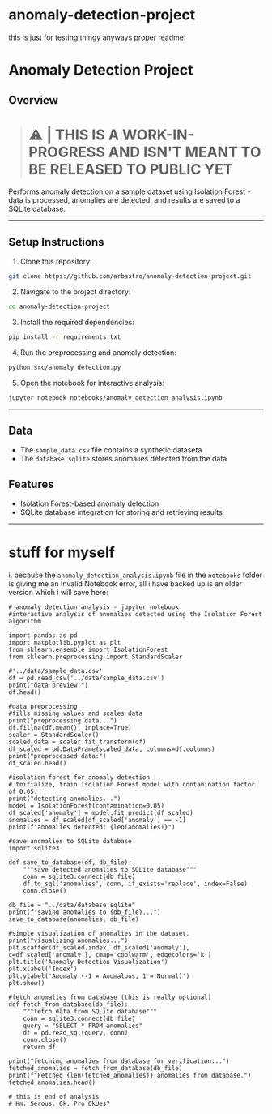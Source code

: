 # anomaly-detection-project
this is just for testing thingy
anyways proper readme:
# Anomaly Detection Project

## Overview
># ⚠️ | THIS IS A WORK-IN-PROGRESS AND ISN'T MEANT TO BE RELEASED TO PUBLIC YET
Performs anomaly detection on a sample dataset using Isolation Forest - data is processed, anomalies are detected, and results are saved to a SQLite database.

---
## Setup Instructions

1. Clone this repository:
```bash
git clone https://github.com/arbastro/anomaly-detection-project.git
```

2. Navigate to the project directory:
```bash
cd anomaly-detection-project
```

3. Install the required dependencies:
```bash
pip install -r requirements.txt
```

4. Run the preprocessing and anomaly detection:
```bash
python src/anomaly_detection.py
```

5. Open the notebook for interactive analysis:
```bash
jupyter notebook notebooks/anomaly_detection_analysis.ipynb
```
----
## Data
- The `sample_data.csv` file contains a synthetic dataseta
- The `database.sqlite` stores anomalies detected from the data

## Features
- Isolation Forest-based anomaly detection
- SQLite database integration for storing and retrieving results
---

# stuff for myself
i. because the `anomaly_detection_analysis.ipynb` file in the `notebooks` folder is giving me an Invalid Notebook error, all i have backed up is an older version which i will save here:

```ipynb
# anomaly detection analysis - jupyter notebook
#interactive analysis of anomalies detected using the Isolation Forest algorithm

import pandas as pd
import matplotlib.pyplot as plt
from sklearn.ensemble import IsolationForest
from sklearn.preprocessing import StandardScaler

#'../data/sample_data.csv'
df = pd.read_csv('../data/sample_data.csv')
print("data preview:")
df.head()

#data preprocessing
#fills missing values and scales data
print("preprocessing data...")
df.fillna(df.mean(), inplace=True)
scaler = StandardScaler()
scaled_data = scaler.fit_transform(df)
df_scaled = pd.DataFrame(scaled_data, columns=df.columns)
print("preprocessed data:")
df_scaled.head()

#isolation forest for anomaly detection
# tnitialize, train Isolation Forest model with contamination factor of 0.05.
print("detecting anomalies...")
model = IsolationForest(contamination=0.05)
df_scaled['anomaly'] = model.fit_predict(df_scaled)
anomalies = df_scaled[df_scaled['anomaly'] == -1]
print(f"anomalies detected: {len(anomalies)}")

#save anomalies to SQLite database
import sqlite3

def save_to_database(df, db_file):
    """save detected anomalies to SQLite database"""
    conn = sqlite3.connect(db_file)
    df.to_sql('anomalies', conn, if_exists='replace', index=False)
    conn.close()

db_file = "../data/database.sqlite"
print(f"saving anomalies to {db_file}...")
save_to_database(anomalies, db_file)

#simple visualization of anomalies in the dataset.
print("visualizing anomalies...")
plt.scatter(df_scaled.index, df_scaled['anomaly'], c=df_scaled['anomaly'], cmap='coolwarm', edgecolors='k')
plt.title('Anomaly Detection Visualization')
plt.xlabel('Index')
plt.ylabel('Anomaly (-1 = Anomalous, 1 = Normal)')
plt.show()

#fetch anomalies from database (this is really optional)
def fetch_from_database(db_file):
    """fetch data from SQLite database"""
    conn = sqlite3.connect(db_file)
    query = "SELECT * FROM anomalies"
    df = pd.read_sql(query, conn)
    conn.close()
    return df

print("fetching anomalies from database for verification...")
fetched_anomalies = fetch_from_database(db_file)
print(f"Fetched {len(fetched_anomalies)} anomalies from database.")
fetched_anomalies.head()

# this is end of analysis
# Hm. Serous. Ok. Pro OkUes?
```
